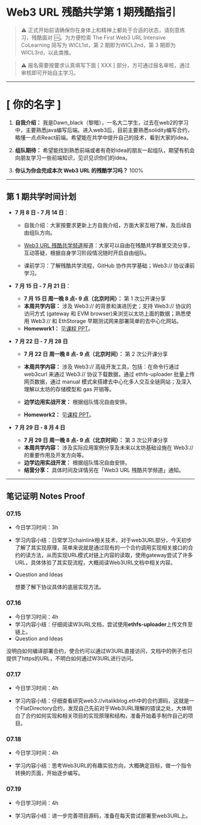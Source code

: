 # Web3 URL 残酷共学第 1 期残酷指引

> ⚠️ 正式开始前请确保你在身体上和精神上都处于合适的状态，请刻意练习，残酷面对 🆒。为方便检索 The First Web3 URL Intensive CoLearning 简写为 WICL1st，第 2 期即为WICL2nd，第 3 期即为 WICL3rd，以此类推。

> ⚠️ 报名需要按要求认真填写下面 [ XXX ] 部分，方可通过报名审核，通过审核即可开始自主学习。

---

# [ 你的名字 ]

1. **自我介绍：**
   我是Dawn_black（黎暗），一名大二学生，过去在web2的学习中，主要熟悉java编写后端。进入web3后，目前主要熟悉solidity编写合约，略懂一点点React前端。希望能在共学中提升自己的技术，看到大家的idea。

2. **组队期待：**
   希望能找到熟悉前端或者有奇妙idea的朋友一起组队，期望有机会向朋友学习一些前端知识，见识见识你们的idea。

3. **你认为你会完成本次 Web3 URL 的残酷学习吗？**
   100%

---

## 第 1 期共学时间计划

- **7 月 8 日 - 7 月 14 日**：
  
  - 自我介绍：大家按要求更新上方自我介绍，方面大家互相了解，及后续自由组队方向。
  
  - [Web3 URL 残酷共学频道](https://t.me/LXDAO/8748)报道：大家可以自由在残酷共学群里交流分享，互动答疑，根据自身学习阶段情况随时开启自由组队。
  
  - 课前学习：了解残酷共学流程，GitHub 协作共学基础；Web3:// 协议课前学习。

- **7 月 15 日 - 7 月 21 日**：
  
  - **7 月 15 日 周一晚 8 点- 9 点（北京时间）：** 第 1 次公开课分享
  - **本周共学内容：** 涉及 Web3://  的背景和演进历史；支持 Web3://  协议的访问方式 (gateway 和 EVM browser)来浏览以太坊上面的数据；熟悉使用 Web3://  和 EthStorage 早期测试网来部署简单的去中心化网站。
  - **Homework1：** 见[课程 PPT](https://docs.google.com/presentation/d/1egJUKJrjC9wjkmOF9sLBkTSwHpd6hl8FXkWehPW7kFk/edit#slide=id.g1754f50a55c_0_11)。

- **7 月 22 日 - 7 月 28 日**
  
  - **7 月 22 日 周一晚 8 点- 9 点（北京时间）：** 第 2 次公开课分享
  
  - **本周共学内容：** 涉及 Web3://  高级开发工具，包括：在命令行通过 web3curl 来通过 Web3://  协议下载数据，通过 ethfs-uploader 批量上传网页数据，通过 manual 模式来搭建去中心化多人交互全链网站；及深入理解以太坊的存储模型和 gas 开销等。
  
  - **边学边用实战开发：** 根据组队情况自由安排。
  
  - **Homework2：** 见[课程 PPT](https://docs.google.com/presentation/d/1egJUKJrjC9wjkmOF9sLBkTSwHpd6hl8FXkWehPW7kFk/edit#slide=id.g1754f50a55c_0_11)。

- **7 月 29 日 - 8 月 4 日**
  
  - **7 月 29 日 周一晚 8 点- 9 点（北京时间）：** 第 3 次公开课分享
  - **本周共学内容：** 涉及实际应用案例分享及未来以太坊基础设施在 Web3://  的重要作用及开发方向等。
  - **边学边用实战开发：** 根据组队情况自由安排。
  - **结营分享：** 具体时间及详情另在「Web3 URL 残酷共学频道」通知。

---

## 笔记证明 Notes Proof

<!-- Content_START -->

### 07.15

- 今日学习时间：3h
- 学习内容小结：日常学习chainlink相关技术，对于web3URL部分，今天初步了解了其实现原理，简单来说就是通过现有的一个合约调用实现相关接口的合约的读方法，从而实现URL模式对链上内容的读取，使用gateway尝试了许多URL，具体体验了其实现流程，大概阅读Web3URL文档中相关内容。
- Question and Ideas
  
  想要了解下协议具体的底层实现方法。
  
  

### 07.16

- 今日学习时间：4h
- 学习内容小结：仔细阅读W3URL文档，尝试使用**ethfs-uploader**上传文件至链上。
- Question and Ideas

没明白如何编译部署合约，使合约可以通过W3URL直接访问，文档中的例子也只提供了https的URL，不明白如何通过W3URL进行访问。


### 07.17

- 今日学习时间：4h

- 学习内容小结：仔细查看研究web3://vitalikblog.eth中的合约源码，这就是一个FlatDirectory合约，发现自己先前对于Web3URL理解的错误之处，大体明白了合约如何实现和相关项目的实现原理和结构，准备开始着手制作自己的项目。

### 07.18

* 今日学习时间：4h

* 学习内容小结：思考Web3URL的有趣实验方向，大概确定目标，做一个指令转换的页面，开始逐步编写。

### 07.19

* 今日学习时间：4h

* 学习内容小结：进一步完善项目源码，准备在每天尝试部署至web3URL上。

<!-- Content_END -->
